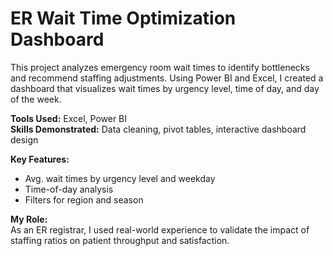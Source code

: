 # ER Wait Time Optimization Dashboard

This project analyzes emergency room wait times to identify bottlenecks and recommend staffing adjustments. Using Power BI and Excel, I created a dashboard that visualizes wait times by urgency level, time of day, and day of the week.

**Tools Used:** Excel, Power BI  
**Skills Demonstrated:** Data cleaning, pivot tables, interactive dashboard design

**Key Features:**
- Avg. wait times by urgency level and weekday
- Time-of-day analysis
- Filters for region and season

**My Role:**  
As an ER registrar, I used real-world experience to validate the impact of staffing ratios on patient throughput and satisfaction.

